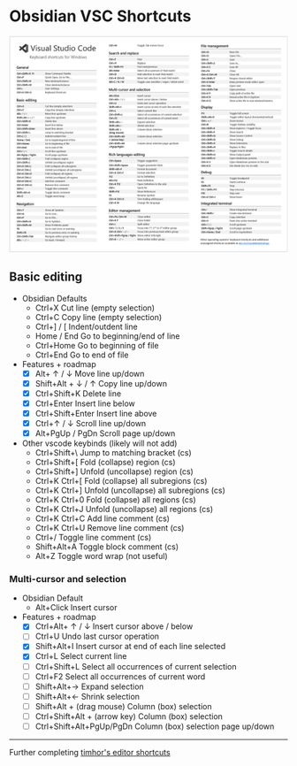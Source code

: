 # Obsidian VSC Shortcuts

![shortcut list](./assets/shortcut_list.png)

## Basic editing
- Obsidian Defaults
	- Ctrl+X Cut line (empty selection)
	- Ctrl+C Copy line (empty selection)
	- Ctrl+] / [ Indent/outdent line
	- Home / End Go to beginning/end of line
	- Ctrl+Home Go to beginning of file
	- Ctrl+End Go to end of file
- Features + roadmap
	- [x] Alt+ ↑ / ↓ Move line up/down
	- [x] Shift+Alt + ↓ / ↑ Copy line up/down
	- [x] Ctrl+Shift+K Delete line
	- [x] Ctrl+Enter Insert line below
	- [x] Ctrl+Shift+Enter Insert line above
	- [x] Ctrl+↑ / ↓ Scroll line up/down
	- [x] Alt+PgUp / PgDn Scroll page up/down
- Other vscode keybinds (likely will not add)
	- Ctrl+Shift+\ Jump to matching bracket (cs)
	- Ctrl+Shift+[ Fold (collapse) region (cs)
	- Ctrl+Shift+] Unfold (uncollapse) region (cs)
	- Ctrl+K Ctrl+[ Fold (collapse) all subregions (cs)
	- Ctrl+K Ctrl+] Unfold (uncollapse) all subregions (cs)
	- Ctrl+K Ctrl+0 Fold (collapse) all regions (cs)
	- Ctrl+K Ctrl+J Unfold (uncollapse) all regions (cs)
	- Ctrl+K Ctrl+C Add line comment (cs)
	- Ctrl+K Ctrl+U Remove line comment (cs)
	- Ctrl+/ Toggle line comment (cs)
  	- Shift+Alt+A Toggle block comment (cs)
	- Alt+Z Toggle word wrap (not useful)

### Multi-cursor and selection
- Obsidian Default
	- Alt+Click Insert cursor
- Features + roadmap
	- [x] Ctrl+Alt+ ↑ / ↓ Insert cursor above / below
	- [ ] Ctrl+U Undo last cursor operation
	- [x] Shift+Alt+I Insert cursor at end of each line selected
	- [x] Ctrl+L Select current line
	- [ ] Ctrl+Shift+L Select all occurrences of current selection
	- [ ] Ctrl+F2 Select all occurrences of current word
	- [ ] Shift+Alt+→ Expand selection
	- [ ] Shift+Alt+← Shrink selection
	- [ ] Shift+Alt + (drag mouse) Column (box) selection
	- [ ] Ctrl+Shift+Alt + (arrow key) Column (box) selection
	- [ ] Ctrl+Shift+Alt+PgUp/PgDn Column (box) selection page up/down

---

Further completing [timhor's editor shortcuts](https://github.com/timhor/obsidian-editor-shortcuts/)